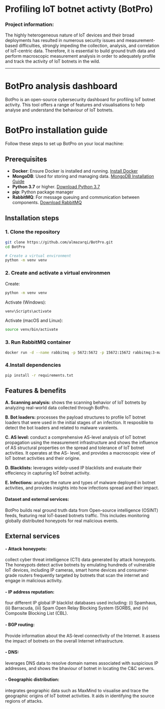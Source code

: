 # Profiling IoT botnet activty (BotPro)
### Project information:

The highly heterogeneous nature of IoT devices and their broad deployments has resulted in numerous security issues and measurement-based difficulties, strongly impeding the collection, analysis, and correlation of IoT-centric data. Therefore, it is essential to build ground truth data and perform macroscopic measurement analysis in order to adequately profile and track the activity of IoT botnets in the wild.


-----------------

# BotPro analysis dashboard

BotPro is an open-source cybersecurity dashboard for profiling IoT botnet activity. This tool offers a range of features and visualisations to help analyse and understand the behaviour of IoT botnets.

# BotPro installation guide

Follow these steps to set up BotPro on your local machine:

## Prerequisites
- **Docker**: Ensure Docker is installed and running. [Install Docker](https://www.docker.com/)
- **MongoDB**: Used for storing and managing data. [MongoDB Installation Guide](https://docs.mongodb.com/manual/installation/)
- **Python 3.7** or higher. [Download Python 3.7](https://www.python.org/downloads/release/python-370/)
- **pip**: Python package manager
- **RabbitMQ**: For message queuing and communication between components. [Download RabbitMQ](https://www.rabbitmq.com/download.html)

## Installation steps

### 1. Clone the repository
```bash
git clone https://github.com/almazarqi/BotPro.git
cd BotPro

# Create a virtual environment
python -m venv venv
```



### 2.  Create and activate a virtual environmen

Create:
```bash
python -m venv venv
```


Activate (Windows):
```bash
venv\Scripts\activate
```


Activate (macOS and Linux):
```bash
source venv/bin/activate
```

### 3. Run RabbitMQ container
```bash
docker run -d --name rabbitmq -p 5672:5672 -p 15672:15672 rabbitmq:3-management
```

### 4.Install dependencies
```bash
pip install -r requirements.txt
```

## Features & benefits
 **A. Scanning analysis:** shows the scanning behavior of IoT botnets by analyzing real-world data collected through BotPro.

 **B. Bot loaders:**  processes the payload structures to profile IoT botnet loaders that were used in the initial stages of an infection. It resposible to detect the bot loaders and related to malware varaients.

 **C. AS level:** conduct a comprehensive AS-level analysis of IoT botnet propagation using the measurement infrastructure and shows the influence of AS structural properties on the spread and tolerance of IoT botnet activities.  It operates at the AS- level, and provides a macroscopic view of IoT botnet activities and their origine.

 **D. Blacklists:** leverages  widely-used IP blacklists and  evaluate their effeciency in capturing IoT botnet activity.

 **E. Infections:** analyse the nature and types of malware deployed in botnet activities, and provides insights into how infections spread and their impact.





#### Dataset and external services:
BotPro builds real ground truth data from Open-source intelligence (OSINT) feeds, featuring real IoT-based botnets traffic. This includes monitoring globally distributed honeypots for real malicious events.



## External services
#### - Attack honeypots:
collect cyber threat intelligence (CTI) data generated by attack honeypots. The honeypots detect active botnets by emulating hundreds of vulnerable IoT devices, including IP cameras, smart home devices and consumer-grade routers frequently targeted by botnets that scan the internet and engage in malicious activity.
#### - IP address reputation:
four different IP global IP blacklist databases used including: (i) Spamhaus, (ii) Barracuda, (iii) Spam Open Relay Blocking System (SORBS, and (iv) Composite Blocking List (CBL).

#### - BGP routing:
Provide information about the AS-level connectivity of the Internet. It assess the impact of botnets on the overall Internet infrastructure.
#### - DNS: 
leverages DNS data to resolve domain names associated with suspicious IP addresses, and shows the bhaviour of botnet in locating the C&C servers.
#### - Geographic distribution: 
integrates geographic data such as MaxMind to visualise and trace the geographic origins of IoT botnet activities. It aids in identifying the source regions of attacks.
